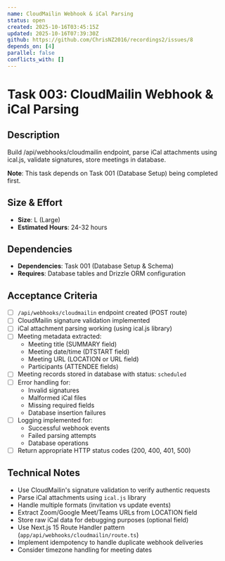```yaml
---
name: CloudMailin Webhook & iCal Parsing
status: open
created: 2025-10-16T03:45:15Z
updated: 2025-10-16T07:39:30Z
github: https://github.com/ChrisNZ2016/recordings2/issues/8
depends_on: [4]
parallel: false
conflicts_with: []
---
```


# Task 003: CloudMailin Webhook & iCal Parsing

## Description

Build /api/webhooks/cloudmailin endpoint, parse iCal attachments using ical.js, validate signatures, store meetings in database.

**Note**: This task depends on Task 001 (Database Setup) being completed first.

## Size & Effort

- **Size**: L (Large)
- **Estimated Hours**: 24-32 hours

## Dependencies

- **Dependencies**: Task 001 (Database Setup & Schema)
- **Requires**: Database tables and Drizzle ORM configuration

## Acceptance Criteria

- [ ] `/api/webhooks/cloudmailin` endpoint created (POST route)
- [ ] CloudMailin signature validation implemented
- [ ] iCal attachment parsing working (using ical.js library)
- [ ] Meeting metadata extracted:
  - Meeting title (SUMMARY field)
  - Meeting date/time (DTSTART field)
  - Meeting URL (LOCATION or URL field)
  - Participants (ATTENDEE fields)
- [ ] Meeting records stored in database with status: `scheduled`
- [ ] Error handling for:
  - Invalid signatures
  - Malformed iCal files
  - Missing required fields
  - Database insertion failures
- [ ] Logging implemented for:
  - Successful webhook events
  - Failed parsing attempts
  - Database operations
- [ ] Return appropriate HTTP status codes (200, 400, 401, 500)

## Technical Notes

- Use CloudMailin's signature validation to verify authentic requests
- Parse iCal attachments using `ical.js` library
- Handle multiple formats (invitation vs update events)
- Extract Zoom/Google Meet/Teams URLs from LOCATION field
- Store raw iCal data for debugging purposes (optional field)
- Use Next.js 15 Route Handler pattern (`app/api/webhooks/cloudmailin/route.ts`)
- Implement idempotency to handle duplicate webhook deliveries
- Consider timezone handling for meeting dates
